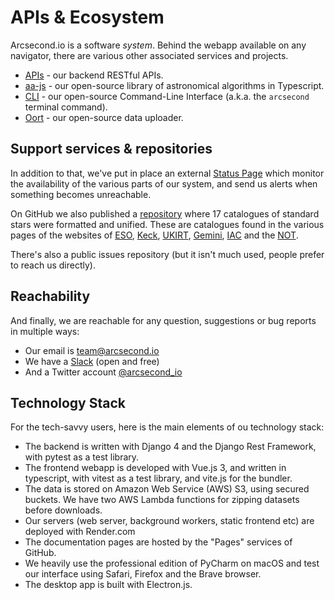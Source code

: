 # APIs & Ecosystem

Arcsecond.io is a software *system*. Behind the webapp available on any navigator, there are various other
associated services and projects.

* [APIs](./apis.md) - our backend RESTful APIs.
* [aa-js](./aa-js.md) - our open-source library of astronomical algorithms in Typescript.
* [CLI](./cli-oort.md) - our open-source Command-Line Interface (a.k.a. the `arcsecond` terminal command).
* [Oort](./cli-oort.md) - our open-source data uploader.

## Support services & repositories

In addition to that, we've put in place an external [Status Page](https://status.arcsecond.io) which monitor the
availability of the various parts of our system, and send us alerts when something becomes unreachable.

On GitHub we also published a [repository](https://github.com/arcsecond-io/standard-stars-catalogues) where 17
catalogues of standard stars were formatted and unified. These are
catalogues found in the various pages of the websites of
[ESO](https://www.eso.org/sci/observing/tools/standards.html),
[Keck](https://www2.keck.hawaii.edu/inst/common/landolt_stds.html),
[UKIRT](http://www.ukirt.hawaii.edu/astronomy/),
[Gemini](https://www.gemini.edu/sciops/instruments/gmos/calibration/photometric-stds),
[IAC](http://catserver.ing.iac.es/landscape/index.php) and the
[NOT](http://www.not.iac.es/observing/forms/landscape/v1.4/www/).

There's also a public issues repository (but it isn't much used, people prefer to reach us directly).

## Reachability

And finally, we are reachable for any question, suggestions or bug reports in multiple ways:

* Our email is [team@arcsecond.io](mailto:team@arcsecond.io)
* We have a [Slack](https://join.slack.com/t/arcsecond-io/shared_invite/zt-yvsehzjl-jExYLVWzwuslMJum7r2GiA) (open and
  free)
* And a Twitter account [@arcsecond_io](https://twitter.com/arcsecond_io)

## Technology Stack

For the tech-savvy users, here is the main elements of ou technology stack:

* The backend is written with Django 4 and the Django Rest Framework, with pytest as a test library.
* The frontend webapp is developed with Vue.js 3, and written in typescript, with vitest as a test library, and vite.js
  for the bundler.
* The data is stored on Amazon Web Service (AWS) S3, using secured buckets. We have two AWS Lambda functions for zipping
  datasets before downloads.
* Our servers (web server, background workers, static frontend etc) are deployed with Render.com
* The documentation pages are hosted by the "Pages" services of GitHub.
* We heavily use the professional edition of PyCharm on macOS and test our interface using Safari, Firefox and the Brave
  browser.
* The desktop app is built with Electron.js.

